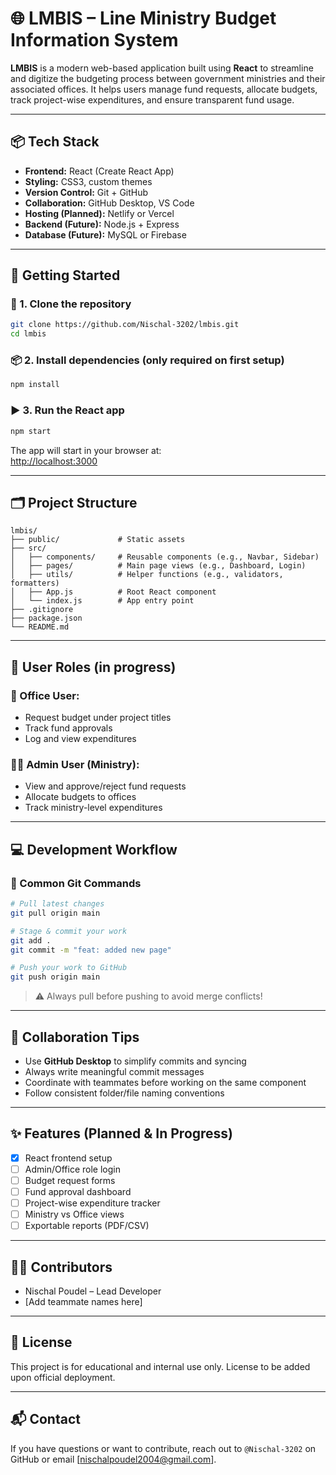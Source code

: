 # 🌐 LMBIS – Line Ministry Budget Information System

**LMBIS** is a modern web-based application built using **React** to streamline and digitize the budgeting process between government ministries and their associated offices. It helps users manage fund requests, allocate budgets, track project-wise expenditures, and ensure transparent fund usage.

---

## 📦 Tech Stack

- **Frontend:** React (Create React App)
- **Styling:** CSS3, custom themes
- **Version Control:** Git + GitHub
- **Collaboration:** GitHub Desktop, VS Code
- **Hosting (Planned):** Netlify or Vercel
- **Backend (Future):** Node.js + Express
- **Database (Future):** MySQL or Firebase

---

## 🚀 Getting Started

### 🔧 1. Clone the repository

```bash
git clone https://github.com/Nischal-3202/lmbis.git
cd lmbis
```

### 📦 2. Install dependencies (only required on first setup)

```bash
npm install
```

### ▶️ 3. Run the React app

```bash
npm start
```

The app will start in your browser at:  
[http://localhost:3000](http://localhost:3000)

---

## 🗂️ Project Structure

```
lmbis/
├── public/             # Static assets
├── src/
│   ├── components/     # Reusable components (e.g., Navbar, Sidebar)
│   ├── pages/          # Main page views (e.g., Dashboard, Login)
│   ├── utils/          # Helper functions (e.g., validators, formatters)
│   ├── App.js          # Root React component
│   └── index.js        # App entry point
├── .gitignore
├── package.json
└── README.md
```

---

## 👥 User Roles (in progress)

### 👤 Office User:
- Request budget under project titles
- Track fund approvals
- Log and view expenditures

### 🧑‍💼 Admin User (Ministry):
- View and approve/reject fund requests
- Allocate budgets to offices
- Track ministry-level expenditures

---

## 💻 Development Workflow

### 🔁 Common Git Commands

```bash
# Pull latest changes
git pull origin main

# Stage & commit your work
git add .
git commit -m "feat: added new page"

# Push your work to GitHub
git push origin main
```

> ⚠️ Always pull before pushing to avoid merge conflicts!

---

## 🙌 Collaboration Tips

- Use **GitHub Desktop** to simplify commits and syncing
- Always write meaningful commit messages
- Coordinate with teammates before working on the same component
- Follow consistent folder/file naming conventions

---

## ✨ Features (Planned & In Progress)

- [x] React frontend setup
- [ ] Admin/Office role login
- [ ] Budget request forms
- [ ] Fund approval dashboard
- [ ] Project-wise expenditure tracker
- [ ] Ministry vs Office views
- [ ] Exportable reports (PDF/CSV)

---

## 🧑‍💻 Contributors

- Nischal Poudel – Lead Developer  
- [Add teammate names here]

---

## 📄 License

This project is for educational and internal use only. License to be added upon official deployment.

---

## 📬 Contact

If you have questions or want to contribute, reach out to `@Nischal-3202` on GitHub or email [nischalpoudel2004@gmail.com].
